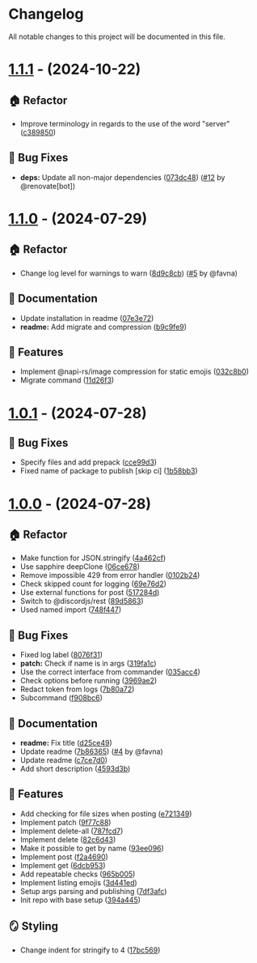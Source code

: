 # Changelog

All notable changes to this project will be documented in this file.

# [1.1.1](https://github.com/favware/discord-application-emojis-manager/compare/v1.1.0...v1.1.1) - (2024-10-22)

## 🏠 Refactor

- Improve terminology in regards to the use of the word "server" ([c389850](https://github.com/favware/discord-application-emojis-manager/commit/c389850da0393d10859bdf96b3f4e5398e0d3221))

## 🐛 Bug Fixes

- **deps:** Update all non-major dependencies ([073dc48](https://github.com/favware/discord-application-emojis-manager/commit/073dc48ce42d51e951fe68de128126128fe99b0d)) ([#12](https://github.com/favware/discord-application-emojis-manager/pull/12) by @renovate[bot])

# [1.1.0](https://github.com/favware/discord-application-emojis-manager/compare/v1.0.1...v1.1.0) - (2024-07-29)

## 🏠 Refactor

- Change log level for warnings to warn ([8d9c8cb](https://github.com/favware/discord-application-emojis-manager/commit/8d9c8cb2314a6feb9f30422b599d0307f400119c)) ([#5](https://github.com/favware/discord-application-emojis-manager/pull/5) by @favna)

## 📝 Documentation

- Update installation in readme ([07e3e72](https://github.com/favware/discord-application-emojis-manager/commit/07e3e7247d71a7df6938babae36c054eb9f4f77d))
- **readme:** Add migrate and compression ([b9c9fe9](https://github.com/favware/discord-application-emojis-manager/commit/b9c9fe919f0e90189aa51caae6d6b8c680a951ea))

## 🚀 Features

- Implement @napi-rs/image compression for static emojis ([032c8b0](https://github.com/favware/discord-application-emojis-manager/commit/032c8b0d4699d9108dc5d919c59970f064aeb713))
- Migrate command ([11d26f3](https://github.com/favware/discord-application-emojis-manager/commit/11d26f34186f31bd1549381ded042ff654ca9582))

# [1.0.1](https://github.com/favware/discord-application-emojis-manager/compare/v1.0.0...v1.0.1) - (2024-07-28)

## 🐛 Bug Fixes

- Specify files and add prepack ([cce99d3](https://github.com/favware/discord-application-emojis-manager/commit/cce99d36ef85c42bd04a31621974f5ffc1401391))
- Fixed name of package to publish [skip ci] ([1b58bb3](https://github.com/favware/discord-application-emojis-manager/commit/1b58bb380bb7eb6701cd38fcfc0f4e50ad43c0e7))

# [1.0.0](https://github.com/favware/discord-application-emojis-manager/tree/v1.0.0) - (2024-07-28)

## 🏠 Refactor

- Make function for JSON.stringify ([4a462cf](https://github.com/favware/discord-application-emojis-manager/commit/4a462cf5431a7302bf4de9f7ce2bd432b63fee37))
- Use sapphire deepClone ([06ce678](https://github.com/favware/discord-application-emojis-manager/commit/06ce678f0f20007895143985149b43e0f426ded0))
- Remove impossible 429 from error handler ([0102b24](https://github.com/favware/discord-application-emojis-manager/commit/0102b24ef194e995e7ab28c63da6b6b427389be6))
- Check skipped count for logging ([69e76d2](https://github.com/favware/discord-application-emojis-manager/commit/69e76d225eb403f08031dc36bd674f092c07cbcc))
- Use external functions for post ([517284d](https://github.com/favware/discord-application-emojis-manager/commit/517284d8b9a51b927e686fd744259e4ebf20523e))
- Switch to @discordjs/rest ([89d5863](https://github.com/favware/discord-application-emojis-manager/commit/89d5863d487fcf741b537df86eb6b9325149131e))
- Used named import ([748f447](https://github.com/favware/discord-application-emojis-manager/commit/748f4477588eec4163cf665343b4a3faa82e73c1))

## 🐛 Bug Fixes

- Fixed log label ([8076f31](https://github.com/favware/discord-application-emojis-manager/commit/8076f31edc82585a9d9afdfbb2f84cadde7a782f))
- **patch:** Check if name is in args ([319fa1c](https://github.com/favware/discord-application-emojis-manager/commit/319fa1c6e0d9d89aef50c7cfc87fd445244702e6))
- Use the correct interface from commander ([035acc4](https://github.com/favware/discord-application-emojis-manager/commit/035acc4b5d7e968a361d7416b01623bc36b852be))
- Check options before running ([3969ae2](https://github.com/favware/discord-application-emojis-manager/commit/3969ae2dad7fa20ba62eed310e4fb35273d2040b))
- Redact token from logs ([7b80a72](https://github.com/favware/discord-application-emojis-manager/commit/7b80a72fec86d74e00a2d6dda7e0bbdd76ddc0ff))
- Subcommand ([f908bc6](https://github.com/favware/discord-application-emojis-manager/commit/f908bc6729ef0a1adf2f6006506a82e72bcd968f))

## 📝 Documentation

- **readme:** Fix title ([d25ce49](https://github.com/favware/discord-application-emojis-manager/commit/d25ce49b95e8445122340d4aa885368edc3a0168))
- Update readme ([7b86365](https://github.com/favware/discord-application-emojis-manager/commit/7b86365f7f426ca2a4fcfa282dee3b84ce911eb5)) ([#4](https://github.com/favware/discord-application-emojis-manager/pull/4) by @favna)
- Update readme ([c7ce7d0](https://github.com/favware/discord-application-emojis-manager/commit/c7ce7d0c26f82df51e4501739d0bc9f2fc565b56))
- Add short description ([4593d3b](https://github.com/favware/discord-application-emojis-manager/commit/4593d3b465659d027642ff00d983c22739950147))

## 🚀 Features

- Add checking for file sizes when posting ([e721349](https://github.com/favware/discord-application-emojis-manager/commit/e7213491984db30e771c8946ed301a18310bd3f1))
- Implement patch ([9f77c88](https://github.com/favware/discord-application-emojis-manager/commit/9f77c88e26e83c24b04588aa72e43605deae25c4))
- Implement delete-all ([787fcd7](https://github.com/favware/discord-application-emojis-manager/commit/787fcd7bf2a053e49a3ce10a5970d35e10e33690))
- Implement delete ([82c6d43](https://github.com/favware/discord-application-emojis-manager/commit/82c6d4390c1036f607ba9e45874f45ea943151d7))
- Make it possible to get by name ([93ee096](https://github.com/favware/discord-application-emojis-manager/commit/93ee096d643ab24530a3b28ae73a27917eb6ea0d))
- Implement post ([f2a4690](https://github.com/favware/discord-application-emojis-manager/commit/f2a46903fd3c74d78de703964a453e220ffc5293))
- Implement get ([6dcb953](https://github.com/favware/discord-application-emojis-manager/commit/6dcb9539697121d6341c8adea648ea80d27eabc2))
- Add repeatable checks ([965b005](https://github.com/favware/discord-application-emojis-manager/commit/965b005735411004fbfc9fe7901dc1d9a289a48a))
- Implement listing emojis ([3d441ed](https://github.com/favware/discord-application-emojis-manager/commit/3d441edbe26ab7b7680b82f109caa82466c59a7f))
- Setup args parsing and publishing ([7df3afc](https://github.com/favware/discord-application-emojis-manager/commit/7df3afcbd36e17f34095c462e565da05c7d353d3))
- Init repo with base setup ([394a445](https://github.com/favware/discord-application-emojis-manager/commit/394a44501ee499c7d1e76f59308bf5f6ae7688f9))

## 🪞 Styling

- Change indent for stringify to 4 ([17bc569](https://github.com/favware/discord-application-emojis-manager/commit/17bc56951d1cf1f7c42b4941bd3fc31defc0b0fb))

